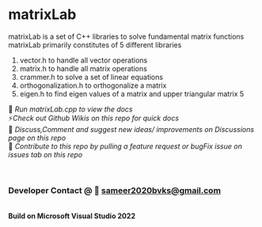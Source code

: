 # matrixLab
matrixLab is a set of C++ libraries to solve fundamental matrix functions
matrixLab primarily constitutes of 5 different libraries
1. vector.h to handle all vector operations
2. matrix.h to handle all matrix operations
3. crammer.h to solve a set of linear equations
4. orthogonalization.h to orthogonalize a matrix
5. eigen.h to find eigen values of a matrix and upper triangular matrix 5

 📓 *Run matrixLab.cpp to view the docs*
 <br>
 ⚡*Check out Github Wikis on this repo for quick docs*
  <br>
 📢 *Discuss,Comment and suggest new ideas/ improvements on Discussions page on this repo*
  <br>
 🔎 *Contribute to this repo by pulling a feature request or bugFix issue on issues tab on this repo*

  <br>
  
 ### Developer Contact @ 📧 sameer2020bvks@gmail.com
 <br>
 <b>Build on Microsoft Visual Studio 2022</b>
